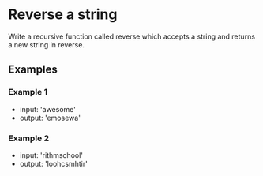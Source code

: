 # Reverse a string

Write a recursive function called reverse which accepts a string and returns
a new string in reverse.

## Examples

### Example 1

- input: 'awesome'
- output: 'emosewa'

### Example 2

- input: 'rithmschool'
- output: 'loohcsmhtir'
